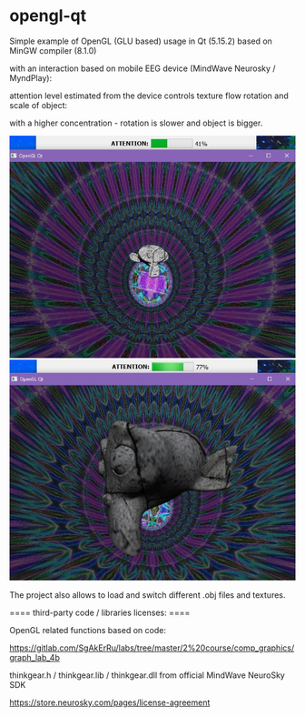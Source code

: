 # opengl-qt

Simple example of OpenGL (GLU based) usage in Qt (5.15.2) based on MinGW compiler (8.1.0)

with an interaction based on mobile EEG device (MindWave Neurosky / MyndPlay):

attention level estimated from the device controls texture flow rotation and scale of object:

with a higher concentration - rotation is slower and object is bigger.

![screen](example_att41.JPG)
![screen2](example_att77.JPG)

The project also allows to load and switch different .obj files and textures.

==== third-party code / libraries licenses: ====

OpenGL related functions based on code:

https://gitlab.com/SgAkErRu/labs/tree/master/2%20course/comp_graphics/graph_lab_4b

thinkgear.h / thinkgear.lib / thinkgear.dll from official MindWave NeuroSky SDK

https://store.neurosky.com/pages/license-agreement
